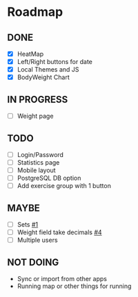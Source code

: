 # Roadmap

## DONE
- [x] HeatMap
- [x] Left/Right buttons for date
- [x] Local Themes and JS
- [x] BodyWeight Chart

## IN PROGRESS

- [ ] Weight page

## TODO
- [ ] Login/Password
- [ ] Statistics page
- [ ] Mobile layout
- [ ] PostgreSQL DB option
- [ ] Add exercise group with 1 button

## MAYBE

- [ ] Sets [#1](https://github.com/aceberg/ExerciseDiary/issues/1)
- [ ] Weight field take decimals [#4](https://github.com/aceberg/ExerciseDiary/issues/4)
- [ ] Multiple users

## NOT DOING

- Sync or import from other apps
- Running map or other things for running